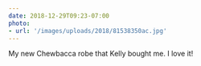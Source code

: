 ```yaml
---
date: 2018-12-29T09:23-07:00
photo:
- url: '/images/uploads/2018/81538350ac.jpg'
---
```

My new Chewbacca robe that Kelly bought me. I love it!
